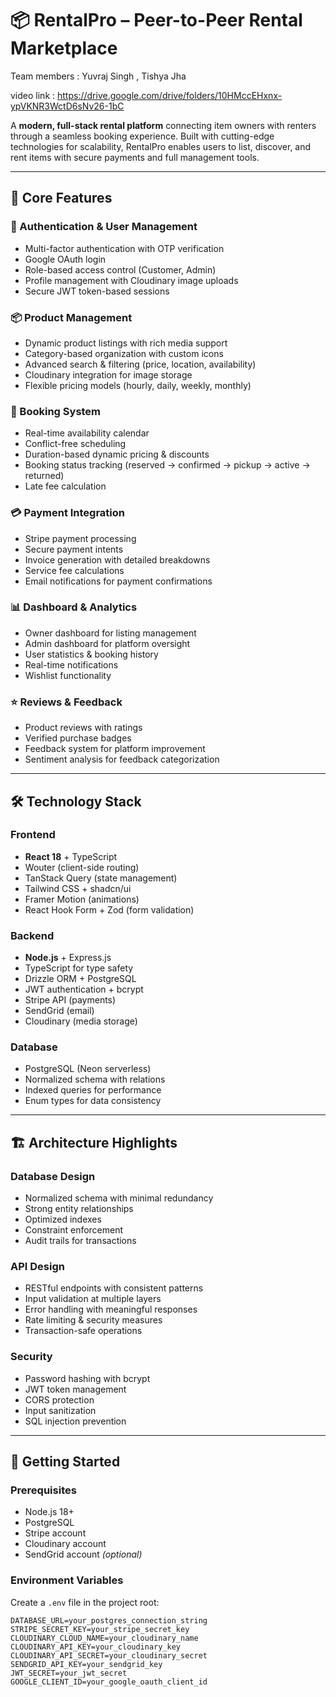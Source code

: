 # 📦 RentalPro – Peer-to-Peer Rental Marketplace
Team members : Yuvraj Singh , Tishya Jha

video link : https://drive.google.com/drive/folders/10HMccEHxnx-ypVKNR3WctD6sNv26-1bC

A **modern, full-stack rental platform** connecting item owners with renters through a seamless booking experience. Built with cutting-edge technologies for scalability, RentalPro enables users to list, discover, and rent items with secure payments and full management tools.

---

## 🎯 Core Features

### 🔐 Authentication & User Management
- Multi-factor authentication with OTP verification
- Google OAuth login
- Role-based access control (Customer, Admin)
- Profile management with Cloudinary image uploads
- Secure JWT token-based sessions

### 📦 Product Management
- Dynamic product listings with rich media support
- Category-based organization with custom icons
- Advanced search & filtering (price, location, availability)
- Cloudinary integration for image storage
- Flexible pricing models (hourly, daily, weekly, monthly)

### 📅 Booking System
- Real-time availability calendar
- Conflict-free scheduling
- Duration-based dynamic pricing & discounts
- Booking status tracking (reserved → confirmed → pickup → active → returned)
- Late fee calculation

### 💳 Payment Integration
- Stripe payment processing
- Secure payment intents
- Invoice generation with detailed breakdowns
- Service fee calculations
- Email notifications for payment confirmations

### 📊 Dashboard & Analytics
- Owner dashboard for listing management
- Admin dashboard for platform oversight
- User statistics & booking history
- Real-time notifications
- Wishlist functionality

### ⭐ Reviews & Feedback
- Product reviews with ratings
- Verified purchase badges
- Feedback system for platform improvement
- Sentiment analysis for feedback categorization

---

## 🛠 Technology Stack

### Frontend
- **React 18** + TypeScript
- Wouter (client-side routing)
- TanStack Query (state management)
- Tailwind CSS + shadcn/ui
- Framer Motion (animations)
- React Hook Form + Zod (form validation)

### Backend
- **Node.js** + Express.js
- TypeScript for type safety
- Drizzle ORM + PostgreSQL
- JWT authentication + bcrypt
- Stripe API (payments)
- SendGrid (email)
- Cloudinary (media storage)

### Database
- PostgreSQL (Neon serverless)
- Normalized schema with relations
- Indexed queries for performance
- Enum types for data consistency

---

## 🏗 Architecture Highlights

### Database Design
- Normalized schema with minimal redundancy
- Strong entity relationships
- Optimized indexes
- Constraint enforcement
- Audit trails for transactions

### API Design
- RESTful endpoints with consistent patterns
- Input validation at multiple layers
- Error handling with meaningful responses
- Rate limiting & security measures
- Transaction-safe operations

### Security
- Password hashing with bcrypt
- JWT token management
- CORS protection
- Input sanitization
- SQL injection prevention

---

## 🚀 Getting Started

### Prerequisites
- Node.js 18+
- PostgreSQL
- Stripe account
- Cloudinary account
- SendGrid account *(optional)*

### Environment Variables
Create a `.env` file in the project root:
```env
DATABASE_URL=your_postgres_connection_string
STRIPE_SECRET_KEY=your_stripe_secret_key
CLOUDINARY_CLOUD_NAME=your_cloudinary_name
CLOUDINARY_API_KEY=your_cloudinary_key
CLOUDINARY_API_SECRET=your_cloudinary_secret
SENDGRID_API_KEY=your_sendgrid_key
JWT_SECRET=your_jwt_secret
GOOGLE_CLIENT_ID=your_google_oauth_client_id

